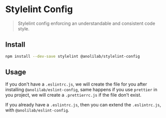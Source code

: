 # Stylelint Config

> Stylelint config enforcing an understandable and consistent code style.

## Install

```bash
npm install --dev-save stylelint @anolilab/stylelint-config
```

## Usage

If you don't have a `.eslintrc.js`, we will create the file for you after installing `@anolilab/eslint-config`,
same happens if you use `prettier` in you project, we will create a `.prettierrc.js` if the file don't exist.

If you already have a `.eslintrc.js`, then you can extend the `.eslintrc.js`, with `@anolilab/eslint-config`.

